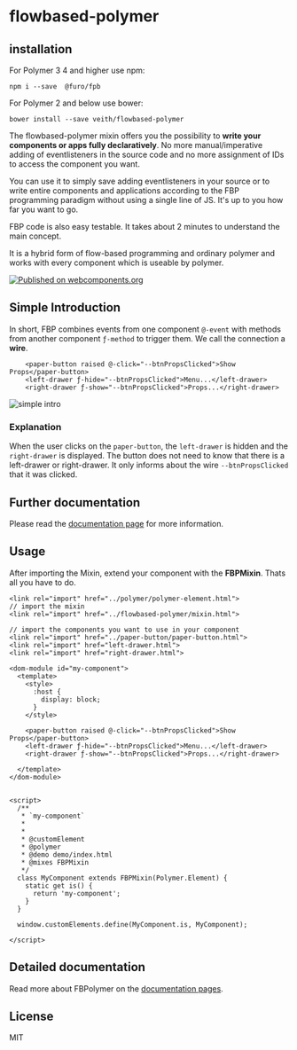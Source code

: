 # flowbased-polymer

## installation

For Polymer 3 4 and higher use npm:
```
npm i --save  @furo/fpb
```

For Polymer 2 and below use bower:
```
bower install --save veith/flowbased-polymer
```




The flowbased-polymer mixin offers you the possibility to **write your components or apps fully declaratively**. No more manual/imperative adding of eventlisteners in the source code and no more assignment of IDs to access the component you want.

You can use it to simply save adding eventlisteners in your source or to write entire components and applications according to the FBP programming paradigm without using a single line of JS. It's up to you how far you want to go.

FBP code is also easy testable. It takes about 2 minutes to understand the main concept.

It is a hybrid form of flow-based programming and ordinary polymer and works with every component which is useable by polymer.


[![Published on webcomponents.org](https://img.shields.io/badge/webcomponents.org-published-blue.svg)](https://www.webcomponents.org/element/veith/flowbased-polymer)

## Simple Introduction
In short, FBP combines events from one component `@-event` with methods from another component `ƒ-method` to trigger them. We call the connection a **wire**.

```
    <paper-button raised @-click="--btnPropsClicked">Show Props</paper-button>
    <left-drawer ƒ-hide="--btnPropsClicked">Menu...</left-drawer>
    <right-drawer ƒ-show="--btnPropsClicked">Props...</right-drawer>
```

![simple intro](https://veith.github.io/flowbased-polymer/images/short-intro.png)

### Explanation
When the user clicks on the `paper-button`, the `left-drawer` is hidden and the `right-drawer` is displayed.
The button does not need to know that there is a left-drawer or right-drawer. It only informs about the wire `--btnPropsClicked` that it was clicked.

## Further documentation
Please read the [documentation page](https://veith.github.io/flowbased-polymer/wireing/overview/) for more information.



## Usage
After importing the Mixin, extend your component with the **FBPMixin**. Thats all you have to do.


```
<link rel="import" href="../polymer/polymer-element.html">
// import the mixin
<link rel="import" href="../flowbased-polymer/mixin.html">

// import the components you want to use in your component
<link rel="import" href="../paper-button/paper-button.html">
<link rel="import" href="left-drawer.html">
<link rel="import" href="right-drawer.html">

<dom-module id="my-component">
  <template>
    <style>
      :host {
        display: block;
      }
    </style>

    <paper-button raised @-click="--btnPropsClicked">Show Props</paper-button>
    <left-drawer ƒ-hide="--btnPropsClicked">Menu...</left-drawer>
    <right-drawer ƒ-show="--btnPropsClicked">Props...</right-drawer>

  </template>
</dom-module>


<script>
  /**
   * `my-component`
   *
   *
   * @customElement
   * @polymer
   * @demo demo/index.html
   * @mixes FBPMixin
   */
  class MyComponent extends FBPMixin(Polymer.Element) {
    static get is() {
      return 'my-component';
    }
  }

  window.customElements.define(MyComponent.is, MyComponent);

</script>
```

## Detailed documentation
Read more about FBPolymer on the  [documentation pages](https://veith.github.io/flowbased-polymer/).



## License

MIT

